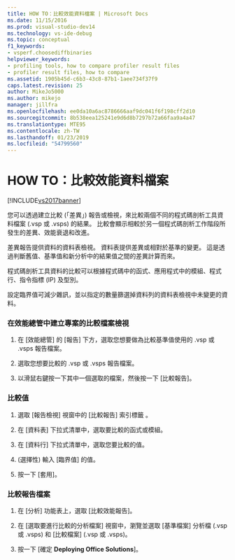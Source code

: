 ```yaml
---
title: HOW TO：比較效能資料檔案 | Microsoft Docs
ms.date: 11/15/2016
ms.prod: visual-studio-dev14
ms.technology: vs-ide-debug
ms.topic: conceptual
f1_keywords:
- vsperf.choosediffbinaries
helpviewer_keywords:
- profiling tools, how to compare profiler result files
- profiler result files, how to compare
ms.assetid: 1905b45d-c6b3-43c8-87b1-1aee734f37f9
caps.latest.revision: 25
author: MikeJo5000
ms.author: mikejo
manager: jillfra
ms.openlocfilehash: ee0da10a6ac8786666aaf9dc041f6f198cff2d10
ms.sourcegitcommit: 8b538eea125241e9d6d8b7297b72a66faa9a4a47
ms.translationtype: MTE95
ms.contentlocale: zh-TW
ms.lasthandoff: 01/23/2019
ms.locfileid: "54799560"
---
```

# <a name="how-to-compare-performance-data-files"></a>HOW TO：比較效能資料檔案
[!INCLUDE[vs2017banner](../includes/vs2017banner.md)]

您可以透過建立比較 (「差異」) 報告或檢視，來比較兩個不同的程式碼剖析工具資料檔案 (.vsp 或 .vsps) 的結果。 比較會顯示相較於另一個程式碼剖析工作階段所發生的差異、效能衰退和改進。  
  
 差異報告提供資料的資料表檢視。 資料表提供差異或相對於基準的變更。 這是透過判斷舊值、基準值和新分析中的結果值之間的差異計算而來。  
  
 程式碼剖析工具資料的比較可以根據程式碼中的函式、應用程式中的模組、程式行、指令指標 (IP) 及型別。  
  
 設定臨界值可減少雜訊，並以指定的數量篩選掉資料列的資料表檢視中未變更的資料。  
  
### <a name="to-create-comparison-file-view-for-a-project-in-performance-explorer"></a>在效能總管中建立專案的比較檔案檢視  
  
1.  在 [效能總管] 的 [報告] 下方，選取您想要做為比較基準值使用的 .vsp 或 .vsps 報告檔案。  
  
2.  選取您想要比較的 .vsp 或 .vsps 報告檔案。  
  
3.  以滑鼠右鍵按一下其中一個選取的檔案，然後按一下 [比較報告]。  
  
### <a name="to-compare-values"></a>比較值  
  
1.  選取 [報告檢視] 視窗中的 [比較報告] 索引標籤 。  
  
2.  在 [資料表] 下拉式清單中，選取要比較的函式或模組。  
  
3.  在 [資料行] 下拉式清單中，選取您要比較的值。  
  
4.  (選擇性) 輸入 [臨界值] 的值。  
  
5.  按一下 [套用]。  
  
### <a name="to-compare-report-files"></a>比較報告檔案  
  
1.  在 [分析] 功能表上，選取 [比較效能報告]。  
  
2.  在 [選取要進行比較的分析檔案] 視窗中，瀏覽並選取 [基準檔案] 分析檔 (.vsp 或 .vsps) 和 [比較檔案] (.vsp 或 .vsps)。  
  
3.  按一下 [確定 **Deploying Office Solutions**]。
